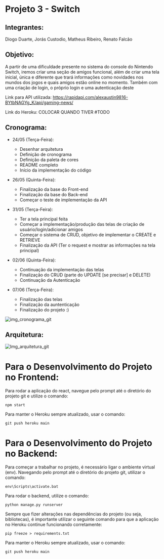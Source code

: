 # Projeto 3 - Switch

## Integrantes: 
   Diogo Duarte, Jorás Custodio, Matheus Ribeiro, Renato Falcão

## Objetivo: 
   A partir de uma dificuldade presente no sistema do console do Nintendo Switch, iremos criar uma seção de amigos funcional, além de criar uma tela inicial, única e diferente que trará informações como novidades nos mundos dos jogos e quais amigos estão online no momento. Também com uma criação de login, o próprio login e uma autenticação deste 

Link para API utilizada: https://rapidapi.com/alexaustin9816-BYtbNAGYg_K/api/gaming-news/

Link do Heroku: COLOCAR QUANDO TIVER #TODO

## Cronograma:

  - 24/05 (Terça-Feira): 
    - Desenhar arquitetura
    - Definição de cronograma
    - Definição da paleta de cores
    - README completo
    - Início da implementação do código
                       
                       
  - 26/05 (Quinta-Feira): 
    - Finalização da base do Front-end
    - Finalização da base do Back-end
    - Começar o teste de implementação da API
  
  
  - 31/05 (Terça-Feira): 
    - Ter a tela principal feita
    - Começar a implementação/produção das telas de criação de usuário/login/adicionar amigos
    - Começar o sistema de CRUD, objetivo de implementar o CREATE e RETRIEVE
    - Finalização da API (Ter o request e mostrar as informações na tela principal)
  
  - 02/06 (Quinta-Feira): 
    - Continuação da implementação das telas
    - Finalização do CRUD (parte do UPDATE [se precisar] e DELETE)
    - Continuação da Autenticação
  
  - 07/06 (Terça-Feira):
    - Finalização das telas
    - Finalização da auntenticação
    - Finalização do projeto :)

![img_cronograma_git](https://user-images.githubusercontent.com/62605906/170028006-26480478-3e9c-46ab-bb06-07e7f585e743.jpeg)


## Arquitetura:

![Img_arquitetura_git](https://user-images.githubusercontent.com/62605906/170023479-5cbeabeb-e760-41fe-a15b-039c5589790b.jpeg)

# Para o Desenvolvimento do Projeto no Frontend:

Para rodar a aplicação do react, navegue pelo prompt até o diretório do projeto git e utilize o comando:

    npm start

Para manter o Heroku sempre atualizado, usar o comando:

    git push heroku main

# Para o Desenvolvimento do Projeto no Backend:

Para começar a trabalhar no projeto, é necessário ligar o ambiente virtual (env). Navegando pelo prompt até o diretório do projeto git, utilizar o comando:

    env\Scripts\activate.bat
    
Para rodar o backend, utilize o comando:

    python manage.py runserver

Sempre que fizer alterações nas dependências do projeto (ou seja, bibliotecas), é importante utilizar o seguinte comando para que a aplicação no Heroku continue funcionando corretamente:

    pip freeze > requirements.txt
    
Para manter o Heroku sempre atualizado, usar o comando:

    git push heroku main







